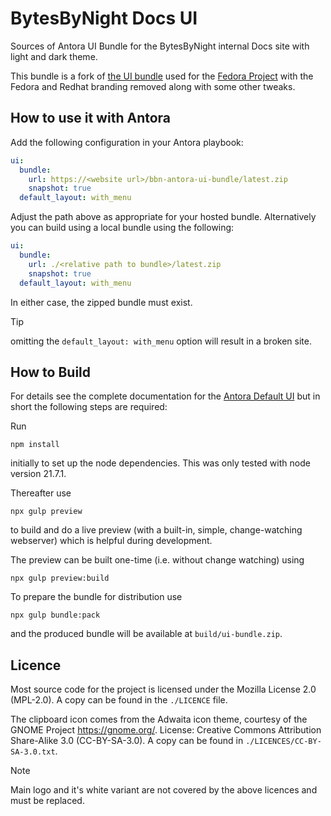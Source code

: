 # BytesByNight Docs UI

Sources of Antora UI Bundle for the BytesByNight internal Docs site with light and dark theme.

This bundle is a fork of [the UI bundle](https://gitlab.com/fedora/docs/docs-website/ui-bundle.git) used for the [Fedora Project](https://docs.fedoraproject.org/en-US/docs/) with the Fedora and Redhat branding removed along with some other tweaks.

## How to use it with Antora

Add the following configuration in your Antora playbook:

```yaml
ui:
  bundle:
    url: https://<website url>/bbn-antora-ui-bundle/latest.zip
    snapshot: true
  default_layout: with_menu
```

Adjust the path above as appropriate for your hosted bundle. Alternatively you can build using a local bundle using the following:

```yaml
ui:
  bundle:
    url: ./<relative path to bundle>/latest.zip
    snapshot: true
  default_layout: with_menu
```

In either case, the zipped bundle must exist.

> [!TIP]
> omitting the `default_layout: with_menu` option will result in a broken site.

## How to Build

For details see the complete documentation for the [Antora Default UI](https://docs.antora.org/antora-ui-default/) but in short the following steps are required:

Run

```shell
npm install
```
initially to set up the node dependencies. This was only tested with node version 21.7.1.

Thereafter use

```shell
npx gulp preview
```
to build and do a live preview (with a built-in, simple, change-watching webserver) which is helpful during development.

The preview can be built one-time (i.e. without change watching) using

```shell
npx gulp preview:build
```

To prepare the bundle for distribution use

```shell
npx gulp bundle:pack
```
and the produced bundle will be available at `build/ui-bundle.zip`.

## Licence

Most source code for the project is licensed under the Mozilla License 2.0 (MPL-2.0). A copy can be found in the `./LICENCE` file.

The clipboard icon comes from the Adwaita icon theme, courtesy of the GNOME Project https://gnome.org/. License: Creative Commons Attribution Share-Alike 3.0 (CC-BY-SA-3.0). A copy can be found in `./LICENCES/CC-BY-SA-3.0.txt`.

> [!NOTE]
>
> Main logo and it's white variant are not covered by the above licences and must be replaced.
